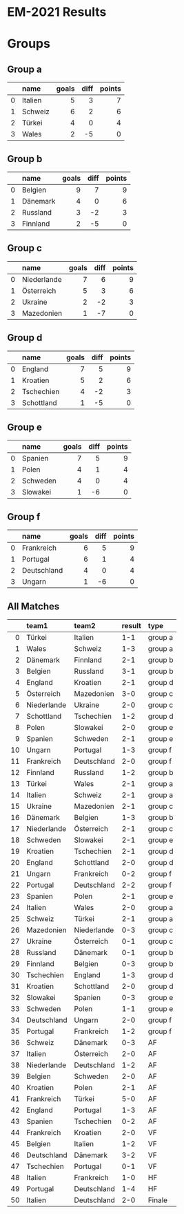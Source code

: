
EM-2021 Results
===============

# Groups

## Group a


|    | name    |   goals |   diff |   points |
|---:|:--------|--------:|-------:|---------:|
|  0 | Italien |       5 |      3 |        7 |
|  1 | Schweiz |       6 |      2 |        6 |
|  2 | Türkei  |       4 |      0 |        4 |
|  3 | Wales   |       2 |     -5 |        0 |
## Group b


|    | name     |   goals |   diff |   points |
|---:|:---------|--------:|-------:|---------:|
|  0 | Belgien  |       9 |      7 |        9 |
|  1 | Dänemark |       4 |      0 |        6 |
|  2 | Russland |       3 |     -2 |        3 |
|  3 | Finnland |       2 |     -5 |        0 |
## Group c


|    | name        |   goals |   diff |   points |
|---:|:------------|--------:|-------:|---------:|
|  0 | Niederlande |       7 |      6 |        9 |
|  1 | Österreich  |       5 |      3 |        6 |
|  2 | Ukraine     |       2 |     -2 |        3 |
|  3 | Mazedonien  |       1 |     -7 |        0 |
## Group d


|    | name       |   goals |   diff |   points |
|---:|:-----------|--------:|-------:|---------:|
|  0 | England    |       7 |      5 |        9 |
|  1 | Kroatien   |       5 |      2 |        6 |
|  2 | Tschechien |       4 |     -2 |        3 |
|  3 | Schottland |       1 |     -5 |        0 |
## Group e


|    | name     |   goals |   diff |   points |
|---:|:---------|--------:|-------:|---------:|
|  0 | Spanien  |       7 |      5 |        9 |
|  1 | Polen    |       4 |      1 |        4 |
|  2 | Schweden |       4 |      0 |        4 |
|  3 | Slowakei |       1 |     -6 |        0 |
## Group f


|    | name        |   goals |   diff |   points |
|---:|:------------|--------:|-------:|---------:|
|  0 | Frankreich  |       6 |      5 |        9 |
|  1 | Portugal    |       6 |      1 |        4 |
|  2 | Deutschland |       4 |      0 |        4 |
|  3 | Ungarn      |       1 |     -6 |        0 |
## All Matches


|    | team1       | team2       | result   | type    |
|---:|:------------|:------------|:---------|:--------|
|  0 | Türkei      | Italien     | 1-1      | group a |
|  1 | Wales       | Schweiz     | 1-3      | group a |
|  2 | Dänemark    | Finnland    | 2-1      | group b |
|  3 | Belgien     | Russland    | 3-1      | group b |
|  4 | England     | Kroatien    | 2-1      | group d |
|  5 | Österreich  | Mazedonien  | 3-0      | group c |
|  6 | Niederlande | Ukraine     | 2-0      | group c |
|  7 | Schottland  | Tschechien  | 1-2      | group d |
|  8 | Polen       | Slowakei    | 2-0      | group e |
|  9 | Spanien     | Schweden    | 2-1      | group e |
| 10 | Ungarn      | Portugal    | 1-3      | group f |
| 11 | Frankreich  | Deutschland | 2-0      | group f |
| 12 | Finnland    | Russland    | 1-2      | group b |
| 13 | Türkei      | Wales       | 2-1      | group a |
| 14 | Italien     | Schweiz     | 2-1      | group a |
| 15 | Ukraine     | Mazedonien  | 2-1      | group c |
| 16 | Dänemark    | Belgien     | 1-3      | group b |
| 17 | Niederlande | Österreich  | 2-1      | group c |
| 18 | Schweden    | Slowakei    | 2-1      | group e |
| 19 | Kroatien    | Tschechien  | 2-1      | group d |
| 20 | England     | Schottland  | 2-0      | group d |
| 21 | Ungarn      | Frankreich  | 0-2      | group f |
| 22 | Portugal    | Deutschland | 2-2      | group f |
| 23 | Spanien     | Polen       | 2-1      | group e |
| 24 | Italien     | Wales       | 2-0      | group a |
| 25 | Schweiz     | Türkei      | 2-1      | group a |
| 26 | Mazedonien  | Niederlande | 0-3      | group c |
| 27 | Ukraine     | Österreich  | 0-1      | group c |
| 28 | Russland    | Dänemark    | 0-1      | group b |
| 29 | Finnland    | Belgien     | 0-3      | group b |
| 30 | Tschechien  | England     | 1-3      | group d |
| 31 | Kroatien    | Schottland  | 2-0      | group d |
| 32 | Slowakei    | Spanien     | 0-3      | group e |
| 33 | Schweden    | Polen       | 1-1      | group e |
| 34 | Deutschland | Ungarn      | 2-0      | group f |
| 35 | Portugal    | Frankreich  | 1-2      | group f |
| 36 | Schweiz     | Dänemark    | 0-3      | AF      |
| 37 | Italien     | Österreich  | 2-0      | AF      |
| 38 | Niederlande | Deutschland | 1-2      | AF      |
| 39 | Belgien     | Schweden    | 2-0      | AF      |
| 40 | Kroatien    | Polen       | 2-1      | AF      |
| 41 | Frankreich  | Türkei      | 5-0      | AF      |
| 42 | England     | Portugal    | 1-3      | AF      |
| 43 | Spanien     | Tschechien  | 0-2      | AF      |
| 44 | Frankreich  | Kroatien    | 2-0      | VF      |
| 45 | Belgien     | Italien     | 1-2      | VF      |
| 46 | Deutschland | Dänemark    | 3-2      | VF      |
| 47 | Tschechien  | Portugal    | 0-1      | VF      |
| 48 | Italien     | Frankreich  | 1-0      | HF      |
| 49 | Portugal    | Deutschland | 1-4      | HF      |
| 50 | Italien     | Deutschland | 2-0      | Finale  |